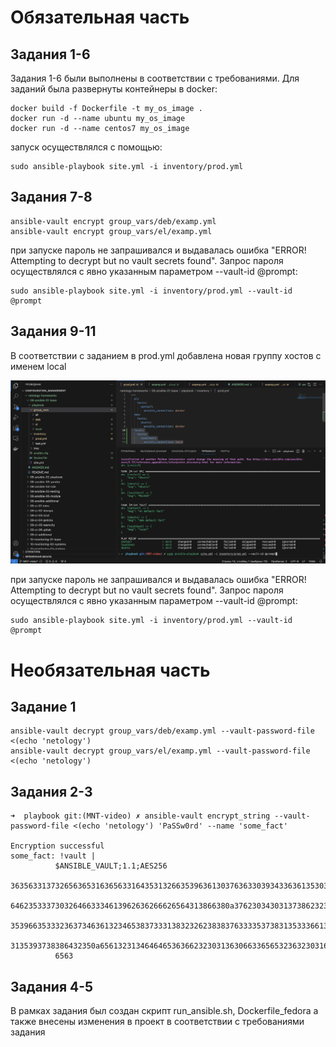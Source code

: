 # Обязательная часть
## Задания 1-6

Задания 1-6 были выполнены в соответствии с требованиями. Для заданий была развернуты контейнеры в docker:

```
docker build -f Dockerfile -t my_os_image . 
docker run -d --name ubuntu my_os_image
docker run -d --name centos7 my_os_image
```

запуск осуществлялся с помощью:

```
sudo ansible-playbook site.yml -i inventory/prod.yml
```

## Задания 7-8

```
ansible-vault encrypt group_vars/deb/examp.yml
ansible-vault encrypt group_vars/el/examp.yml
```

при запуске пароль не запрашивался и выдавалась ошибка "ERROR! Attempting to decrypt but no vault secrets found". Запрос пароля осуществлялся с явно указанным параметром --vault-id @prompt:
```
sudo ansible-playbook site.yml -i inventory/prod.yml --vault-id @prompt
```

## Задания 9-11
В соответствии с заданием в prod.yml добавлена новая группу хостов с именем local

![ответ](./screen1.png)

при запуске пароль не запрашивался и выдавалась ошибка "ERROR! Attempting to decrypt but no vault secrets found". Запрос пароля осуществлялся с явно указанным параметром --vault-id @prompt:
```
sudo ansible-playbook site.yml -i inventory/prod.yml --vault-id @prompt
```


# Необязательная часть

## Задание 1
```
ansible-vault decrypt group_vars/deb/examp.yml --vault-password-file <(echo 'netology')
ansible-vault decrypt group_vars/el/examp.yml --vault-password-file <(echo 'netology')
```

## Задания 2-3
```
➜  playbook git:(MNT-video) ✗ ansible-vault encrypt_string --vault-password-file <(echo 'netology') 'PaSSw0rd' --name 'some_fact'

Encryption successful
some_fact: !vault |
          $ANSIBLE_VAULT;1.1;AES256
          36356331373265636531636563316435313266353963613037636330393433636135303162396562
          6462353337303264663334613962636266626564313866380a376230343031373862323961396336
          35396635333236373463613234653837333138323262383837633335373831353336613162396233
          3135393738386432350a656132313464646536366232303136306633656532363230316239396266
          6563
```

## Задания 4-5

В рамках задания был создан скрипт run_ansible.sh, Dockerfile_fedora а также внесены изменения в проект в соответствии с требованиями задания